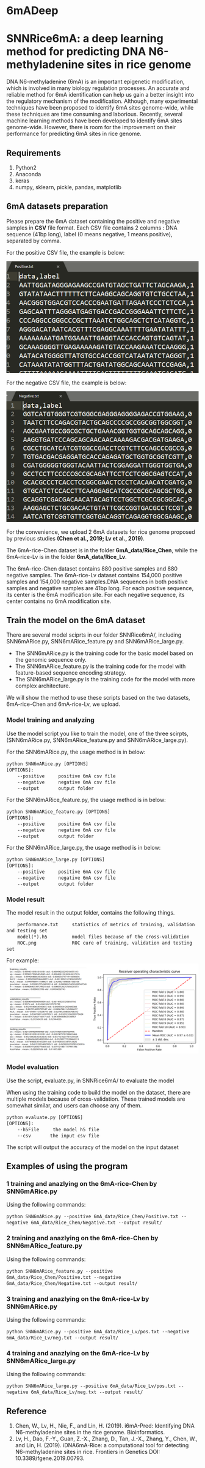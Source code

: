 # 6mADeep
# SNNRice6mA: a deep learning method for predicting DNA N6-methyladenine sites in rice genome

DNA N6-methyladenine (6mA) is an important epigenetic modification, which is involved in many biology regulation processes. An accurate and reliable method for 6mA identification can help us gain a better insight into the regulatory mechanism of the modification. Although, many experimental techniques have been proposed to identify 6mA sites genome-wide, while these techniques are time consuming and laborious. Recently, several machine learning methods have been developed to identify 6mA sites genome-wide. However, there is room for the improvement on their performance for predicting 6mA sites in rice genome.


## Requirements
1. Python2
2. Anaconda 
3. keras
4. numpy, sklearn, pickle, pandas, matplotlib

## 6mA datasets preparation
Please prepare the 6mA dataset containing the positive and negative samples in **CSV** file format.
Each CSV file contains 2 columns : DNA sequence (41bp long), label (0 means negative, 1 means positive), separated by comma.

For the positive CSV file, the example is below:

![pos](https://github.com/yuht4/SNNRice6mA/blob/master/images/csvPos.PNG)


For the negative CSV file, the example is below:

![neg](https://github.com/yuht4/SNNRice6mA/blob/master/images/csv.PNG "neg")


For the convenience, we upload 2 6mA datasets for rice genome proposed by previous studies **(Chen et al., 2019; Lv et al., 2019)**.

The 6mA-rice-Chen dataset is in the folder **6mA_data/Rice_Chen**, while the  6mA-rice-Lv is in the folder **6mA_data/Rice_Lv**.

The 6mA-rice-Chen dataset contains 880 positive samples and 880 negative samples. The 6mA-rice-Lv dataset contains 154,000 positive samples and 154,000 negative samples.DNA sequences in both positive samples and negative samples are 41bp long. For each positive sequence, its center is the 6mA modification site. For each negative sequence, its center contains no 6mA modification site. 

## Train the model on the 6mA dataset
There are several model sciprts in our folder SNNRice6mA/, including SNN6mARice.py, SNN6mARice_feature.py and SNN6mARice_large.py.

- The SNN6mARice.py is the training code for the basic model based on the genomic sequence only.
- The SNN6mARice_feature.py is the training code for the model with feature-based sequence encoding strategy.
- The SNN6mARice_large.py is the training code for the model with more complex architecture.

We will show the method to use these scripts based on the two datasets, 6mA-rice-Chen and 6mA-rice-Lv, we upload.

### Model training and analyzing
Use the model script you like to train the model, one of the three scirpts, (SNN6mARice.py, SNN6mARice_feature.py and SNN6mARice_large.py).

For the SNN6mARice.py, the usage method is in below:
```
python SNN6mARice.py [OPTIONS]
[OPTIONS]:
	--positive     positive 6mA csv file
	--negative     negative 6mA csv file
	--output       output folder
```

For the SNN6mARice_feature.py, the usage method is in below:
```
python SNN6mARice_feature.py [OPTIONS]
[OPTIONS]:
	--positive     positive 6mA csv file
	--negative     negative 6mA csv file
	--output       output folder
```

For the SNN6mARice_large.py, the usage method is in below:
```
python SNN6mARice_large.py [OPTIONS]
[OPTIONS]:
	--positive     positive 6mA csv file
	--negative     negative 6mA csv file
	--output       output folder
```

### Model result
The model result in the output folder, contains the following things.

```
	performance.txt     statistics of metrics of training, validation and testing set
	model(*).h5         model files because of the cross-validation
	ROC.png             ROC cure of training, validation and testing set
```

For example:
![result](https://github.com/yuht4/SNNRice6mA/blob/master/images/S2.PNG "result")

### Model evaluation
Use the script, evaluate.py, in SNNRice6mA/ to evaluate the model

When using the training code to build the model on the dataset, there are multiple models because of cross-validation. These trained models are somewhat similar, and users can choose any of them.

```
python evaluate.py [OPTIONS]
[OPTIONS]:
	--h5File     the model h5 file 
	--csv       the input csv file 
```
 The script will output the accuracy of the model on the input dataset 

## Examples of using the program

### 1 training and anazlying on the 6mA-rice-Chen by SNN6mARice.py

Using the following commands:
```
python SNN6mARice.py --positive 6mA_data/Rice_Chen/Positive.txt --negative 6mA_data/Rice_Chen/Negative.txt --output result/
```

### 2 training and anazlying on the 6mA-rice-Chen by SNN6mARice_feature.py

Using the following commands:
```
python SNN6mARice_feature.py --positive 6mA_data/Rice_Chen/Positive.txt --negative 6mA_data/Rice_Chen/Negative.txt --output result/
```

### 3 training and anazlying on the 6mA-rice-Lv by SNN6mARice.py

Using the following commands:
```
python SNN6mARice.py --positive 6mA_data/Rice_Lv/pos.txt --negative 6mA_data/Rice_Lv/neg.txt --output result/
```
### 4 training and anazlying on the 6mA-rice-Lv by SNN6mARice_large.py

Using the following commands:
```
python SNN6mARice_large.py --positive 6mA_data/Rice_Lv/pos.txt --negative 6mA_data/Rice_Lv/neg.txt --output result/
```

## Reference
1. Chen, W., Lv, H., Nie, F., and Lin, H. (2019). i6mA-Pred: Identifying DNA N6-methyladenine sites in the rice genome. Bioinformatics.
2. Lv, H., Dao, F.-Y., Guan, Z.-X., Zhang, D., Tan, J.-X., Zhang, Y., Chen, W., and Lin, H. (2019). iDNA6mA-Rice: a computational tool for detecting N6-methyladenine sites in rice. Frontiers in Genetics DOI: 10.3389/fgene.2019.00793.
